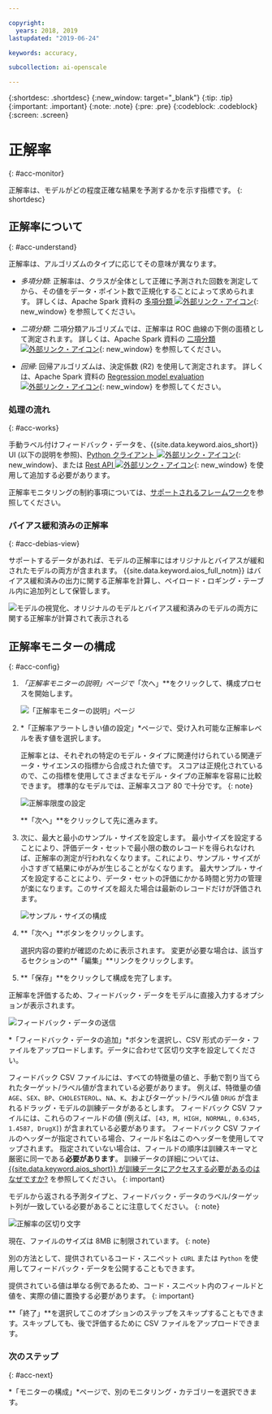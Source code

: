 ```yaml
---

copyright:
  years: 2018, 2019
lastupdated: "2019-06-24"

keywords: accuracy, 

subcollection: ai-openscale

---
```


{:shortdesc: .shortdesc}
{:new_window: target="_blank"}
{:tip: .tip}
{:important: .important}
{:note: .note}
{:pre: .pre}
{:codeblock: .codeblock}
{:screen: .screen}

# 正解率
{: #acc-monitor}

正解率は、モデルがどの程度正確な結果を予測するかを示す指標です。
{: shortdesc}

## 正解率について
{: #acc-understand}

正解率は、アルゴリズムのタイプに応じてその意味が異なります。

- *多項分類*: 正解率は、クラスが全体として正確に予測された回数を測定してから、その値をデータ・ポイント数で正規化することによって求められます。 詳しくは、Apache Spark 資料の [多項分類 ![外部リンク・アイコン](../../icons/launch-glyph.svg "外部リンク・アイコン")](https://spark.apache.org/docs/2.1.0/mllib-evaluation-metrics.html#multiclass-classification){: new_window} を参照してください。

- *二項分類*: 二項分類アルゴリズムでは、正解率は ROC 曲線の下側の面積として測定されます。 詳しくは、Apache Spark 資料の [二項分類 ![外部リンク・アイコン](../../icons/launch-glyph.svg "外部リンク・アイコン")](https://spark.apache.org/docs/2.1.0/mllib-evaluation-metrics.html#binary-classification){: new_window} を参照してください。

- *回帰*: 回帰アルゴリズムは、決定係数 (R2) を使用して測定されます。 詳しくは、Apache Spark 資料の [Regression model evaluation ![外部リンク・アイコン](../../icons/launch-glyph.svg "外部リンク・アイコン")](https://spark.apache.org/docs/2.1.0/mllib-evaluation-metrics.html#regression-model-evaluation){: new_window} を参照してください。

### 処理の流れ
{: #acc-works}

手動ラベル付けフィードバック・データを、{{site.data.keyword.aios_short}} UI (以下の説明を参照)、[Python クライアント ![外部リンク・アイコン](../../icons/launch-glyph.svg "外部リンク・アイコン")](http://ai-openscale-python-client.mybluemix.net/#feedbacklogging){: new_window}、または [Rest API ![外部リンク・アイコン](../../icons/launch-glyph.svg "外部リンク・アイコン")](https://cloud.ibm.com/apidocs/ai-openscale#post-feedback-payload){: new_window} を使用して追加する必要があります。

正解率モニタリングの制約事項については、[サポートされるフレームワーク](/docs/services/ai-openscale?topic=ai-openscale-in-ov#in-fram)を参照してください。

### バイアス緩和済みの正解率
{: #acc-debias-view}

サポートするデータがあれば、モデルの正解率にはオリジナルとバイアスが緩和されたモデルの両方が含まれます。 {{site.data.keyword.aios_full_notm}} はバイアス緩和済みの出力に関する正解率を計算し、ペイロード・ロギング・テーブル内に追加列として保管します。

![モデルの視覚化、オリジナルのモデルとバイアス緩和済みのモデルの両方に関する正解率が計算されて表示される](images/debiased-accuracy.png)

## 正解率モニターの構成
{: #acc-config}

1.  *「正解率モニターの説明」*ページで**「次へ」**をクリックして、構成プロセスを開始します。

    ![「正解率モニターの説明」ページ](images/accuracy-what-is.png)

1.  *「正解率アラートしきい値の設定」*ページで、受け入れ可能な正解率レベルを表す値を選択します。

    正解率とは、それぞれの特定のモデル・タイプに関連付けられている関連データ・サイエンスの指標から合成された値です。 スコアは正規化されているので、この指標を使用してさまざまなモデル・タイプの正解率を容易に比較できます。 標準的なモデルでは、正解率スコア 80 で十分です。
    {: note}

    ![正解率限度の設定](images/accuracy-set-limit.png)

    **「次へ」**をクリックして先に進みます。

1.  次に、最大と最小のサンプル・サイズを設定します。 最小サイズを設定することにより、評価データ・セットで最小限の数のレコードを得られなければ、正解率の測定が行われなくなります。これにより、サンプル・サイズが小さすぎて結果にゆがみが生じることがなくなります。 最大サンプル・サイズを設定することにより、データ・セットの評価にかかる時間と労力の管理が楽になります。このサイズを超えた場合は最新のレコードだけが評価されます。

     ![サンプル・サイズの構成](images/accuracy-config-sample.png)

1.  **「次へ」**ボタンをクリックします。

    選択内容の要約が確認のために表示されます。 変更が必要な場合は、該当するセクションの**「編集」**リンクをクリックします。

1.  **「保存」**をクリックして構成を完了します。

正解率を評価するため、フィードバック・データをモデルに直接入力するオプションが表示されます。

  ![フィードバック・データの送信](images/accuracy-send-feedback0.png)

*「フィードバック・データの追加」*ボタンを選択し、CSV 形式のデータ・ファイルをアップロードします。データに合わせて区切り文字を設定してください。

フィードバック CSV ファイルには、すべての特徴量の値と、手動で割り当てられたターゲット/ラベル値が含まれている必要があります。 例えば、特徴量の値 `AGE`、`SEX`、`BP`、`CHOLESTEROL`、`NA`、`K`、およびターゲット/ラベル値 `DRUG` が含まれるドラッグ・モデルの訓練データがあるとします。 フィードバック CSV ファイルには、これらのフィールドの値 (例えば、`[43, M, HIGH, NORMAL, 0.6345, 1.4587, DrugX]`) が含まれている必要があります。 フィードバック CSV ファイルのヘッダーが指定されている場合、フィールド名はこのヘッダーを使用してマップされます。 指定されていない場合は、フィールドの順序は訓練スキーマと厳密に同一である**必要があります**。 訓練データの詳細については、[{{site.data.keyword.aios_short}} が訓練データにアクセスする必要があるのはなぜですか?](/docs/services/ai-openscale?topic=ai-openscale-trainingdata#trainingdata) を参照してください。
{: important}

モデルから返される予測タイプと、フィードバック・データのラベル/ターゲット列が一致している必要があることに注意してください。
{: note}

  ![正解率の区切り文字](images/accuracy-delimit.png)

現在、ファイルのサイズは 8MB に制限されています。
{: note}

別の方法として、提供されているコード・スニペット `cURL` または `Python` を使用してフィードバック・データを公開することもできます。

提供されている値は単なる例であるため、コード・スニペット内のフィールドと値を、実際の値に置換する必要があります。
{: important}

**「終了」**を選択してこのオプションのステップをスキップすることもできます。スキップしても、後で評価するために CSV ファイルをアップロードできます。

### 次のステップ
{: #acc-next}

*「モニターの構成」*ページで、別のモニタリング・カテゴリーを選択できます。
